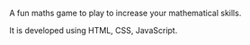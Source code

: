 A fun maths game to play to increase your mathematical skills.

It is developed using HTML, CSS, JavaScript.
